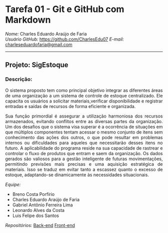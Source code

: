 # Tarefa 01 - Git e GitHub com Markdown

*Nome:* Charles Eduardo Araújo de Faria  
*Usuário GitHub:* https://github.com/CharlesEdu07 
*E-mail:* charleseduardofaria@gmail.com

---

## Projeto: SigEstoque

### Descrição:

<div style="text-align: justify">
O sistema proposto tem como principal objetivo integrar as diferentes áreas de uma organização a um sistema de controle de estoque centralizado. Ele capacita os usuários a solicitar materiais,verificar disponibilidade e registrar entradas e saídas de recursos de forma eficiente e organizada.

Sua função primordial é assegurar a utilização harmoniosa dos recursos armazenados, evitando conflitos entre as diversas partes da organização.
Um dos desafios que o sistema visa superar é a ocorrência de situações em que múltiplos componentes tentam acessar o mesmo conjunto de itens sem conhecimento das ações dos outros, o que pode resultar em problemas internos ou dificuldades para aqueles que necessitarão desses itens no futuro.
A aplicabilidade do programa reside na sua capacidade de rastrear e controlar o fluxo de produtos que entram e saem da organização. Os dados gerados são valiosos para a gestão inteligente de futuras movimentações, permitindo previsões mais precisas e uma aquisição estratégica de materiais. Isso se traduz em evitar tanto a escassez quanto o excesso de estoque, adaptando-se dinamicamente às necessidades situacionais.

</div>

_Equipe:_

- Breno Costa Porfírio
- Charles Eduardo Araújo de Faria
- Gabriel Antônio Ferreira Lima
- Leonardo Alves da Costa
- Luis Felipe dos Santos

_Repositórios:_
[Back-end](https://github.com/leonardobezrr/sig-estoque-back-end)
[Front-end](https://github.com/leonardobezrr/sig-estoque-front-end)